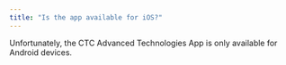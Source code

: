 ```yaml
---
title: "Is the app available for iOS?"
---
```


Unfortunately, the CTC Advanced Technologies App is only available for Android devices.
